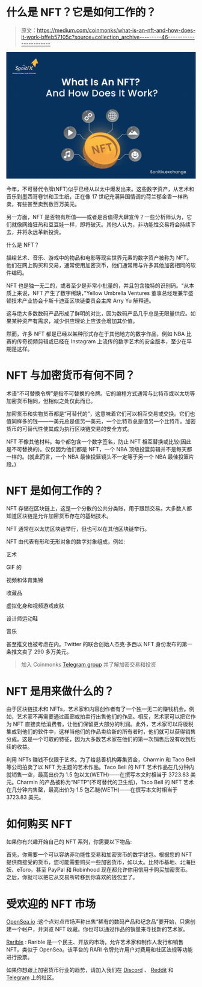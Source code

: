# 什么是 NFT？它是如何工作的？

> 原文：<https://medium.com/coinmonks/what-is-an-nft-and-how-does-it-work-bffeb57105c?source=collection_archive---------46----------------------->

![](img/9c6cd1cc1b22b9c2c6007760ec021a82.png)

今年，不可替代令牌(NFT)似乎已经从以太中爆发出来。这些数字资产，从艺术和音乐到墨西哥卷饼和卫生纸，正在像 17 世纪充满异国情调的荷兰郁金香一样热卖，有些甚至卖到数百万美元。

另一方面，NFT 是否物有所值——或者是否值得大肆宣传？一些分析师认为，它们就像网络狂热和豆豆娃一样，即将破灭。其他人认为，非功能性交易将会持续下去，并将永远革新投资。

什么是 NFT？

描绘艺术、音乐、游戏中的物品和电影等现实世界元素的数字资产被称为 NFT。他们在网上购买和交易，通常使用加密货币，他们通常用与许多其他加密相同的软件编码。

NFT 也是独一无二的，或者至少是非常小批量的，并且包含独特的识别码。“从本质上来说，NFT 产生了数字稀缺，”Yellow Umbrella Ventures 董事总经理兼华盛顿技术产业协会卡斯卡迪亚区块链委员会主席 Arry Yu 解释道。

这与绝大多数数码产品形成了鲜明的对比，因为数码产品几乎总是无限量供应。如果某种资产有需求，减少供应理论上应该会增加其价值。

然而，许多 NFT 都是已经以某种形式存在于其他地方的数字作品，例如 NBA 比赛的传奇视频剪辑或已经在 Instagram 上流传的数字艺术的安全版本，至少在早期是这样。

# NFT 与加密货币有何不同？

术语“不可替换令牌”是指不可替换的令牌。它的编程方式通常与比特币或以太坊等加密货币相同，但相似之处仅此而已。

加密货币和实物货币都是“可替代的”，这意味着它们可以相互交易或交换。它们也值同样多的钱——一美元总是值另一美元，一个比特币总是值另一个比特币。加密货币的可替代性使其成为执行区块链交易的安全方式。

NFT 不像其他材料。每个都包含一个数字签名，防止 NFT 相互替换或比较(因此是不可替换的)。仅仅因为他们都是 NFT，一个 NBA 顶级投篮剪辑并不是每天都一样的。(就此而言，一个 NBA 最佳投篮镜头不一定等于另一个 NBA 最佳投篮片段。)

# NFT 是如何工作的？

NFT 存储在区块链上，这是一个分散的公共分类账，用于跟踪交易。大多数人都知道区块链是允许加密货币存在的基础技术。

NFT 通常在以太坊区块链举行，但也可以在其他区块链举行。

NFT 由代表有形和无形对象的数字对象组成，例如:

艺术

GIF 的

视频和体育集锦

收藏品

虚拟化身和视频游戏皮肤

设计师运动鞋

音乐

甚至推文也被考虑在内。Twitter 的联合创始人杰克·多西以 NFT 身份发布的第一条推文卖了 290 多万美元。

> 加入 Coinmonks [Telegram group](https://t.me/joinchat/Trz8jaxd6xEsBI4p) 并了解加密交易和投资

# NFT 是用来做什么的？

由于区块链技术和 NFTs，艺术家和内容创作者有了一个独一无二的赚钱机会。例如，艺术家不再需要通过画廊或拍卖行出售他们的作品。相反，艺术家可以把它作为 NFT 直接卖给消费者，让他们保留更大部分的利润。此外，艺术家可以将版税集成到他们的软件中，这样当他们的作品卖给新的所有者时，他们就可以获得销售分成。这是一个可取的特征，因为大多数艺术家在他们的第一次销售后没有收到后续的收益。

利用 NFTs 赚钱不仅限于艺术。为了给慈善机构筹集资金，Charmin 和 Taco Bell 等公司拍卖了以 NFT 为主题的艺术作品。Taco Bell 的 NFT 艺术作品在几分钟内就销售一空，最高出价为 1.5 包以太(WETH)——在撰写本文时相当于 3723.83 美元。Charmin 的产品被称为“NFTP”(不可替代的卫生纸)，Taco Bell 的 NFT 艺术在几分钟内售罄，最高出价为 1.5 包乙醚(WETH)——在撰写本文时相当于 3723.83 美元。

# 如何购买 NFT

如果你有兴趣开始自己的 NFT 系列，你需要以下物品:

首先，你需要一个可以容纳非功能性交易和加密货币的数字钱包。根据您的 NFT 提供商接受的货币，您可能需要购买一些加密货币，如以太。比特币基地、北海巨妖、eToro，甚至 PayPal 和 Robinhood 现在都允许你用信用卡购买加密货币。之后，你就可以把它从交易所转移到你喜欢的钱包里了。

# 受欢迎的 NFT 市场

[OpenSea.io](https://opensea.io/) :这个点对点市场声称出售“稀有的数码产品和纪念品”要开始，只需创建一个帐户，并浏览 NFT 收藏。你也可以通过作品的销量来寻找新的艺术家。

[Rarible](https://rarible.com/) : Rarible 是一个民主、开放的市场，允许艺术家和制作人发行和销售 NFT，类似于 OpenSea。该平台的 RARI 令牌允许用户对费用和社区法规等功能进行投票。

如果你想跟上加密货币行业的趋势，请加入我们在 [Discord](https://discord.gg/BVUnw9te) 、 [Reddit](https://www.reddit.com/user/Sonitixexchange) 和 [Telegram](https://t.me/+JgmgBJTzvaA0NDBl) 上的社区。